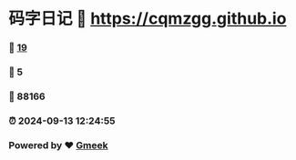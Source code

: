 # 码字日记 :link: https://cqmzgg.github.io 
### :page_facing_up: [19](https://cqmzgg.github.io/tag.html) 
### :speech_balloon: 5 
### :hibiscus: 88166 
### :alarm_clock: 2024-09-13 12:24:55 
### Powered by :heart: [Gmeek](https://github.com/Meekdai/Gmeek)
